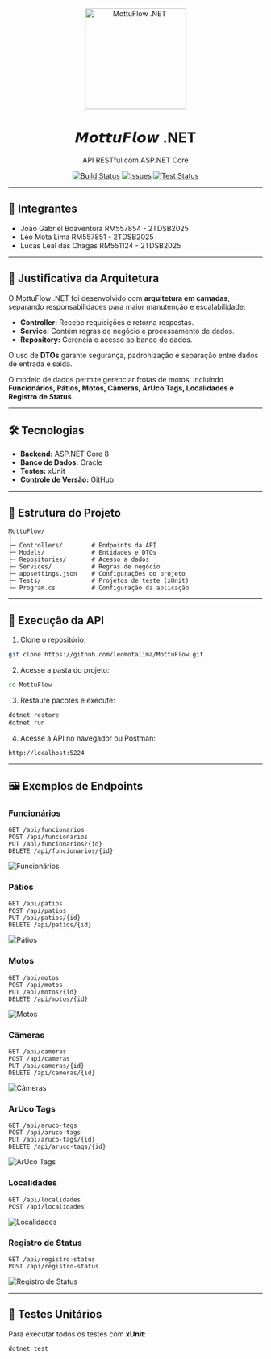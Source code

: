 
<div align="center">
  <img src="https://github.com/leomotalima/MottuFlow/blob/main/MottuFlowNetLogo.png?raw=true" alt="MottuFlow .NET" width="200"/>
  <h1>𝙈𝙤𝙩𝙩𝙪𝙁𝙡𝙤𝙬 .NET</h1>
  <p>API RESTful com ASP.NET Core</p>
  <p>
    <a href="https://github.com/leomotalima/MottuFlow/actions"><img src="https://img.shields.io/github/actions/workflow/status/leomotalima/MottuFlow/dotnet.yml?style=flat-square" alt="Build Status"></a>
    <a href="https://img.shields.io/github/issues/leomotalima/MottuFlow?style=flat-square"><img src="https://img.shields.io/github/issues/leomotalima/MottuFlow?style=flat-square" alt="Issues"></a>
    <a href="https://img.shields.io/github/workflow/status/leomotalima/MottuFlow/Tests?style=flat-square"><img src="https://img.shields.io/github/workflow/status/leomotalima/MottuFlow/Tests?style=flat-square" alt="Test Status"></a>
  </p>
</div>

---

## 👥 Integrantes

- João Gabriel Boaventura RM557854 - 2TDSB2025  
- Léo Mota Lima RM557851 - 2TDSB2025  
- Lucas Leal das Chagas RM551124 - 2TDSB2025  

---

## 📌 Justificativa da Arquitetura

O MottuFlow .NET foi desenvolvido com **arquitetura em camadas**, separando responsabilidades para maior manutenção e escalabilidade:  

- **Controller:** Recebe requisições e retorna respostas.  
- **Service:** Contém regras de negócio e processamento de dados.  
- **Repository:** Gerencia o acesso ao banco de dados.  

O uso de **DTOs** garante segurança, padronização e separação entre dados de entrada e saída.  

O modelo de dados permite gerenciar frotas de motos, incluindo **Funcionários, Pátios, Motos, Câmeras, ArUco Tags, Localidades e Registro de Status**.

---

## 🛠 Tecnologias

- **Backend:** ASP.NET Core 8  
- **Banco de Dados:** Oracle  
- **Testes:** xUnit  
- **Controle de Versão:** GitHub  

---

## 📂 Estrutura do Projeto

```
MottuFlow/
│
├─ Controllers/        # Endpoints da API
├─ Models/             # Entidades e DTOs
├─ Repositories/       # Acesso a dados
├─ Services/           # Regras de negócio
├─ appsettings.json    # Configurações do projeto
├─ Tests/              # Projetos de teste (xUnit)
└─ Program.cs          # Configuração da aplicação
```

---

## 🚀 Execução da API

1. Clone o repositório:

```bash
git clone https://github.com/leomotalima/MottuFlow.git
```

2. Acesse a pasta do projeto:

```bash
cd MottuFlow
```

3. Restaure pacotes e execute:

```bash
dotnet restore
dotnet run
```

4. Acesse a API no navegador ou Postman:

```
http://localhost:5224
```

---

## 🖼 Exemplos de Endpoints

### Funcionários

```
GET /api/funcionarios
POST /api/funcionarios
PUT /api/funcionarios/{id}
DELETE /api/funcionarios/{id}
```

![Funcionários](https://github.com/leomotalima/MottuFlow/blob/main/Screenshots/FuncionarioEndpoint.png?raw=true)

### Pátios

```
GET /api/patios
POST /api/patios
PUT /api/patios/{id}
DELETE /api/patios/{id}
```

![Pátios](https://github.com/leomotalima/MottuFlow/blob/main/Screenshots/PatioEndpoint.png?raw=true)

### Motos

```
GET /api/motos
POST /api/motos
PUT /api/motos/{id}
DELETE /api/motos/{id}
```

![Motos](https://github.com/leomotalima/MottuFlow/blob/main/Screenshots/MotoEndpoint.png?raw=true)

### Câmeras

```
GET /api/cameras
POST /api/cameras
PUT /api/cameras/{id}
DELETE /api/cameras/{id}
```

![Câmeras](https://github.com/leomotalima/MottuFlow/blob/main/Screenshots/CameraEndpoint.png?raw=true)

### ArUco Tags

```
GET /api/aruco-tags
POST /api/aruco-tags
PUT /api/aruco-tags/{id}
DELETE /api/aruco-tags/{id}
```

![ArUco Tags](https://github.com/leomotalima/MottuFlow/blob/main/Screenshots/ArucoEndpoint.png?raw=true)

### Localidades

```
GET /api/localidades
POST /api/localidades
```

![Localidades](https://github.com/leomotalima/MottuFlow/blob/main/Screenshots/LocalidadeEndpoint.png?raw=true)

### Registro de Status

```
GET /api/registro-status
POST /api/registro-status
```

![Registro de Status](https://github.com/leomotalima/MottuFlow/blob/main/Screenshots/RegistroStatusEndpoint.png?raw=true)

---

## 🧪 Testes Unitários

Para executar todos os testes com **xUnit**:

```bash
dotnet test
```
